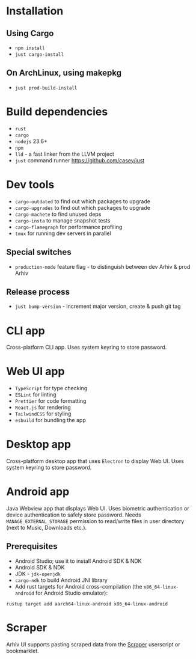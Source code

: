 # Installation

## Using Cargo
* `npm install`
* `just cargo-install`

## On ArchLinux, using makepkg
* `just prod-build-install`

# Build dependencies
* `rust`
* `cargo`
* `nodejs` 23.6+
* `npm`
* `lld` - a fast linker from the LLVM project
* `just` command runner https://github.com/casey/just

# Dev tools
* `cargo-outdated` to find out which packages to upgrade
* `cargo-upgrades` to find out which packages to upgrade
* `cargo-machete` to find unused deps
* `cargo-insta` to manage snapshot tests
* `cargo-flamegraph` for performance profiling
* `tmux` for running dev servers in parallel

## Special switches
* `production-mode` feature flag - to distinguish between dev Arhiv & prod Arhiv

## Release process
* `just bump-version` - increment major version, create & push git tag

# CLI app
Cross-platform CLI app. Uses system keyring to store password.

# Web UI app
* `TypeScript` for type checking
* `ESLint` for linting
* `Prettier` for code formatting
* `React.js` for rendering
* `TailwindCSS` for styling
* `esbuild` for bundling the app

# Desktop app
Cross-platform desktop app that uses `Electron` to display Web UI. Uses system keyring to store password.

# Android app
Java Webview app that displays Web UI. Uses biometric authentication or device authentication to safely store password.
Needs `MANAGE_EXTERNAL_STORAGE` permission to read/write files in user directory (next to Music, Downloads etc.).

## Prerequisites
* Android Studio; use it to install Android SDK & NDK
* Android SDK & NDK
* JDK - `jdk-openjdk`
* `cargo-ndk` to build Android JNI library
* Add rust targets for Android cross-compilation (the `x86_64-linux-android` for Android Studio emulator):
```
rustup target add aarch64-linux-android x86_64-linux-android
```

# Scraper
Arhiv UI supports pasting scraped data from the [Scraper](https://github.com/mbme/scraper) userscript or bookmarklet.